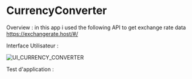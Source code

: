 # CurrencyConverter

Overview : in this app i used the following API to get exchange rate data https://exchangerate.host/#/

Interface Utilisateur : 

![UI_CURRENCY_CONVERTER](https://user-images.githubusercontent.com/74155712/210156414-fca45698-c9c9-4c6f-8372-bd6163764801.png)
 
Test d'application : 

